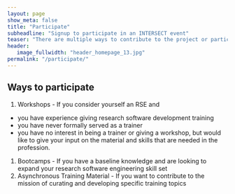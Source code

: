 ```yaml
---
layout: page
show_meta: false
title: "Participate"
subheadline: "Signup to participate in an INTERSECT event"
teaser: "There are multiple ways to contribute to the project or participate in an INTERSECT sponsored event"
header:
   image_fullwidth: "header_homepage_13.jpg"
permalink: "/participate/"
---
```


## Ways to participate
1. Workshops - If you consider yourself an RSE and
  * you have experience giving research software development training
  * you have never formally served as a trainer
  * you have no interest in being a trainer or giving a workshop, but would like to give your input on the material and skills that are needed in the profession.
1. Bootcamps - If you have a baseline knowledge and are looking to expand your research software engineering skill set
1. Asynchronous Training Material - If you want to contribute to the mission of curating and developing specific training topics
